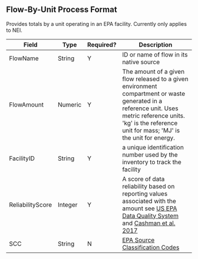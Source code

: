 ## Flow-By-Unit Process Format
Provides totals by a unit operating in an EPA facility. Currently only applies to NEI.

Field | Type | Required? | Description
----- | ---- | --------  | -----------
FlowName | String | Y | ID or name of flow in its native source
FlowAmount | Numeric | Y | The amount of a given flow released to a given environment compartment or waste generated in a reference unit. Uses metric reference units. 'kg' is the reference unit for mass; 'MJ' is the unit for energy.
FacilityID | String | Y | a unique identification number used by the inventory to track the facility
ReliabilityScore | Integer | Y | A score of data reliability based on reporting values associated with the amount see [US EPA Data Quality System](https://cfpub.epa.gov/si/si_public_record_report.cfm?dirEntryId=321834) and [Cashman et al. 2017](https://doi.org/10.1021/acs.est.6b02160)
SCC | String | N | [EPA Source Classification Codes](https://ofmpub.epa.gov/sccsearch/)
